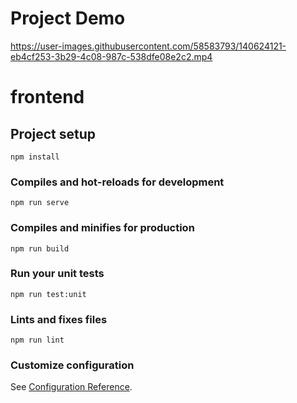 # Project Demo

https://user-images.githubusercontent.com/58583793/140624121-eb4cf253-3b29-4c08-987c-538dfe08e2c2.mp4

# frontend

## Project setup
```
npm install
```

### Compiles and hot-reloads for development
```
npm run serve
```

### Compiles and minifies for production
```
npm run build
```

### Run your unit tests
```
npm run test:unit
```

### Lints and fixes files
```
npm run lint
```

### Customize configuration
See [Configuration Reference](https://cli.vuejs.org/config/).
